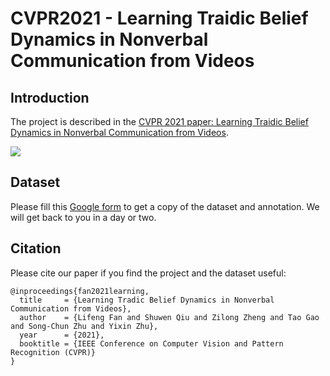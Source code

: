 
# CVPR2021 - Learning Traidic Belief Dynamics in Nonverbal Communication from Videos

Introduction
----

The project is described in the [CVPR 2021 paper: Learning Traidic Belief Dynamics in Nonverbal Communication from Videos](https://lifengfan.github.io/files/cvpr21/CVPR21_Belief_Dynamics.pdf).   

![](https://github.com/LifengFan/Tradic-Belief-Dynamics/blob/master/doc/motivation.jpg)  


Dataset
----

Please fill this [Google form]() to get a copy of the dataset and annotation. We will get back to you in a day or two.


Citation
----

Please cite our paper if you find the project and the dataset useful:


```
@inproceedings{fan2021learning,
  title     = {Learning Tradic Belief Dynamics in Nonverbal Communication from Videos},
  author    = {Lifeng Fan and Shuwen Qiu and Zilong Zheng and Tao Gao and Song-Chun Zhu and Yixin Zhu},
  year      = {2021},
  booktitle = {IEEE Conference on Computer Vision and Pattern Recognition (CVPR)}
}
```
